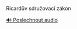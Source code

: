 
Ricardův sdružovací zákon

[🔊 Poslechnout audio](/data/7-paragraphs/audio/chapter_36/para_004-Ricardv-sdruovac-zkon.mp3)
